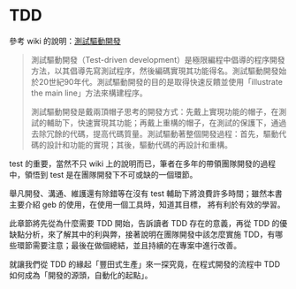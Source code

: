 # TDD

參考 wiki 的說明：[測試驅動開發](http://zh.wikipedia.org/wiki/%E6%B5%8B%E8%AF%95%E9%A9%B1%E5%8A%A8%E5%BC%80%E5%8F%91)

> 測試驅動開發（Test-driven development）是極限編程中倡導的程序開發方法，以其倡導先寫測試程序，然後編碼實現其功能得名。測試驅動開發始於20世紀90年代。測試驅動開發的目的是取得快速反饋並使用「illustrate the main line」方法來構建程序。
>
> 測試驅動開發是戴兩頂帽子思考的開發方式：先戴上實現功能的帽子，在測試的輔助下，快速實現其功能；再戴上重構的帽子，在測試的保護下，通過去除冗餘的代碼，提高代碼質量。測試驅動著整個開發過程：首先，驅動代碼的設計和功能的實現；其後，驅動代碼的再設計和重構。

test 的重要，當然不只 wiki 上的說明而已，筆者在多年的帶領團隊開發的過程中，領悟到 test 是在團隊開發下不可或缺的一個環節。

舉凡開發、溝通、維護還有除錯等在沒有 test 輔助下將浪費許多時間；雖然本書主要介紹 geb 的使用，在使用一個工具時，知道其目標， 將有利於有效的學習。

此章節將先從為什麼需要 TDD 開始，告訴讀者 TDD 存在的意義，再從 TDD 的優缺點分析，來了解其中的利與弊，接著說明在團隊開發中該怎麼實施 TDD，有哪些環節需要注意；最後在做個總結，並且持續的在專案中進行改善。

就讓我們從 TDD 的緣起「豐田式生產」來一探究竟，在程式開發的流程中 TDD 如何成為「開發的源頭，自動化的起點」。
